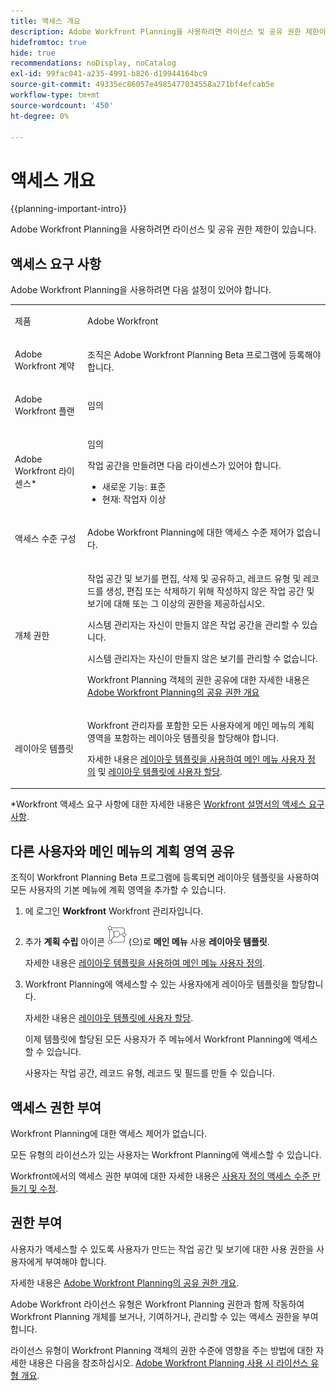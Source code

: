 ```yaml
---
title: 액세스 개요
description: Adobe Workfront Planning을 사용하려면 라이선스 및 공유 권한 제한이 있습니다.
hidefromtoc: true
hide: true
recommendations: noDisplay, noCatalog
exl-id: 99fac041-a235-4991-b826-d19944164bc9
source-git-commit: 49335ec86057e4985477034558a271bf4efcab5e
workflow-type: tm+mt
source-wordcount: '450'
ht-degree: 0%

---
```


<!--update the metadata with real things when making this public; also update the description with something like this: Not all users in the organization have the same access and permissions to use Adobe Workfront Planning. This article describes the levels of access that users could have to Adobe Workfront Planning. -->
<!--update the title and the metadata title if Workfront Planning is NOT its own product - because the title is too generic for it being a Workfront capability-->

# 액세스 개요

{{planning-important-intro}}

Adobe Workfront Planning을 사용하려면 라이선스 및 공유 권한 제한이 있습니다.

## 액세스 요구 사항

Adobe Workfront Planning을 사용하려면 다음 설정이 있어야 합니다.

<table style="table-layout:auto">
 <col>
 </col>
 <col>
 </col>
 <tbody>
    <tr>
<tr>
<td>
   <p> 제품</p> </td>
   <td>
   <p> Adobe Workfront</p> </td>
  </tr>  
 <td role="rowheader"><p>Adobe Workfront 계약</p></td>
   <td>
<p>조직은 Adobe Workfront Planning Beta 프로그램에 등록해야 합니다. </p>
   </td>
  </tr>
  <tr>
   <td role="rowheader"><p>Adobe Workfront 플랜</p></td>
   <td>
<p>임의</p>
   </td>
  </tr>
  <tr>
   <td role="rowheader"><p>Adobe Workfront 라이센스*</p></td>
   <td>
   <p>임의</p>
   <p>작업 공간을 만들려면 다음 라이센스가 있어야 합니다.</p>
   <ul>
   <li>
   새로운 기능: 표준
   </li>
   <li>
   현재: 작업자 이상
   </li>
   </ul>
  </td>
  </tr>
  <tr>
   <td role="rowheader"><p>액세스 수준 구성</p></td>
   <td> <p>Adobe Workfront Planning에 대한 액세스 수준 제어가 없습니다.</p>  
</td>
  </tr>
<tr>
   <td role="rowheader"><p>개체 권한</p></td>
   <td>
   <p>작업 공간 및 보기를 편집, 삭제 및 공유하고, 레코드 유형 및 레코드를 생성, 편집 또는 삭제하기 위해 작성하지 않은 작업 공간 및 보기에 대해 또는 그 이상의 권한을 제공하십시오.</p>
    <p>시스템 관리자는 자신이 만들지 않은 작업 공간을 관리할 수 있습니다. </p>
    <p>시스템 관리자는 자신이 만들지 않은 보기를 관리할 수 없습니다. </p>
   <p>Workfront Planning 객체의 권한 공유에 대한 자세한 내용은  
   <a href="../access/sharing-permissions-overview.md">Adobe Workfront Planning의 공유 권한 개요</a> 
  </td>
  </tr>
<tr>
   <td role="rowheader"><p>레이아웃 템플릿</p></td>
   <td> <p>Workfront 관리자를 포함한 모든 사용자에게 메인 메뉴의 계획 영역을 포함하는 레이아웃 템플릿을 할당해야 합니다. </p> <p>자세한 내용은 <a href="../../administration-and-setup/customize-workfront/use-layout-templates/customize-main-menu.md">레이아웃 템플릿을 사용하여 메인 메뉴 사용자 정의</a> 및 <a href="../../administration-and-setup/customize-workfront/use-layout-templates/assign-users-to-layout-template.md">레이아웃 템플릿에 사용자 할당</a>. </p>  
</td>
  </tr>
 </tbody>
</table>

*Workfront 액세스 요구 사항에 대한 자세한 내용은 [Workfront 설명서의 액세스 요구 사항](/help/quicksilver/administration-and-setup/add-users/access-levels-and-object-permissions/access-level-requirements-in-documentation.md).


## 다른 사용자와 메인 메뉴의 계획 영역 공유

<!--First, contact your account manager to obtain access to the current Workfront Planning closed beta program.-->

조직이 Workfront Planning Beta 프로그램에 등록되면 레이아웃 템플릿을 사용하여 모든 사용자의 기본 메뉴에 계획 영역을 추가할 수 있습니다.

1. 에 로그인 **Workfront** Workfront 관리자입니다.

1. 추가 **계획 수립** 아이콘 ![](assets/planning-icon.png) (으)로 **메인 메뉴** 사용 **레이아웃 템플릿**.

   자세한 내용은 [레이아웃 템플릿을 사용하여 메인 메뉴 사용자 정의](../../administration-and-setup/customize-workfront/use-layout-templates/customize-main-menu.md).

1. Workfront Planning에 액세스할 수 있는 사용자에게 레이아웃 템플릿을 할당합니다.

   자세한 내용은 [레이아웃 템플릿에 사용자 할당](../../administration-and-setup/customize-workfront/use-layout-templates/assign-users-to-layout-template.md).

   이제 템플릿에 할당된 모든 사용자가 주 메뉴에서 Workfront Planning에 액세스할 수 있습니다.

   사용자는 작업 공간, 레코드 유형, 레코드 및 필드를 만들 수 있습니다.

## 액세스 권한 부여

Workfront Planning에 대한 액세스 제어가 없습니다.

모든 유형의 라이선스가 있는 사용자는 Workfront Planning에 액세스할 수 있습니다.

Workfront에서의 액세스 권한 부여에 대한 자세한 내용은 [사용자 정의 액세스 수준 만들기 및 수정](/help/quicksilver/administration-and-setup/add-users/configure-and-grant-access/create-modify-access-levels.md).

## 권한 부여

사용자가 액세스할 수 있도록 사용자가 만드는 작업 공간 및 보기에 대한 사용 권한을 사용자에게 부여해야 합니다.

자세한 내용은 [Adobe Workfront Planning의 공유 권한 개요](/help/quicksilver/maestro/access/sharing-permissions-overview.md).

Adobe Workfront 라이선스 유형은 Workfront Planning 권한과 함께 작동하여 Workfront Planning 개체를 보거나, 기여하거나, 관리할 수 있는 액세스 권한을 부여합니다.

라이선스 유형이 Workfront Planning 객체의 권한 수준에 영향을 주는 방법에 대한 자세한 내용은 다음을 참조하십시오. [Adobe Workfront Planning 사용 시 라이선스 유형 개요](/help/quicksilver/maestro/access/license-type-overview.md).


